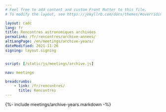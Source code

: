 ```yaml
---
# Feel free to add content and custom Front Matter to this file.
# To modify the layout, see https://jekyllrb.com/docs/themes/#overriding-theme-defaults

layout: cadc
lang: fr
title: Rencontres astronomiques archivées
permalink: /fr/rencontres/archive-annees/
altLangPage: /en/meetings/archive-years/
dateModified: 2021-11-26
signing: layout.signing


script: [/static/js/meetings/archive.js]

nav: meetings

breadcrumbs:
    - link: /fr/rencontres/
      title: Rencontres
---
```


{%- include meetings/archive-years.markdown -%}
